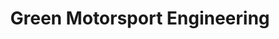 ---
title: "Green Motorsport Engineering"
url: /new-ringgold/green-motorsport-engineering/
shop: Autoteile
---